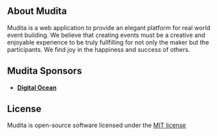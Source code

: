 ## About Mudita

Mudita is a web application to provide an elegant platform for real world event building.
We believe that creating events must be a creative and enjoyable experience to be truly fullfilling for not only the maker but the participants.
We find joy in the happiness and success of others.

## Mudita Sponsors
- **[Digital Ocean](https://www.digitalocean.com)**

## License
Mudita is open-source software licensed under the [MIT license](https://opensource.org/licenses/MIT)
